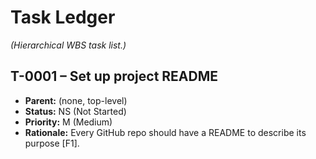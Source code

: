 <!--
SHA-1: [541f8e7eb37e2fb0337c082d6f9a9510a04a23ae]
AUDIT_HEADER: 2025-06-20T14:05Z | NULL | [ae1ce4aaf009660d3b252e41f9aaffe73cb148cc] | "Initial creation"
AUDIT_HEADER: 2025-06-20T15:22Z | [old sha] | [new sha] | "Added T-0001 – Set up project README"
LOCK_STATE: UNLOCKED
LOCK_OWNER: -
LOCK_TS: -
-->
# Task Ledger
*(Hierarchical WBS task list.)*

## T-0001 – Set up project README

- **Parent:** (none, top-level)
- **Status:** NS (Not Started)
- **Priority:** M (Medium)
- **Rationale:** Every GitHub repo should have a README to describe its purpose [F1].
